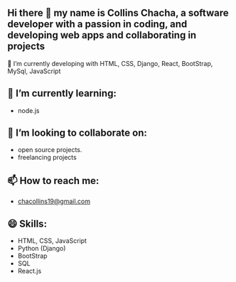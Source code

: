 ## Hi there 👋 my name is Collins Chacha, a software developer with a passion in coding, and developing web apps and collaborating in projects

<!--
**nyangicha/nyangicha** is a ✨ _special_ ✨ repository because its `README.md` (this file) appears on your GitHub profile. -->

🔭 I’m currently developing with HTML, CSS, Django, React, BootStrap, MySql, JavaScript
## 🌱 I’m currently learning:
- node.js
## 👯 I’m looking to collaborate on:
- open source projects.
- freelancing projects
## 📫 How to reach me:
- chacollins19@gmail.com
## 😄 Skills:
- HTML, CSS, JavaScript
- Python (Django)
- BootStrap
- SQL
- React.js


